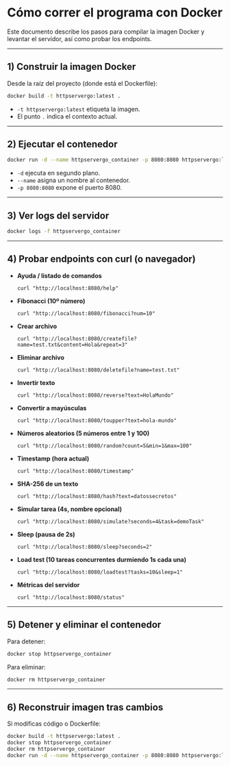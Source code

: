# Cómo correr el programa con Docker

Este documento describe los pasos para compilar la imagen Docker y levantar el servidor, así como probar los endpoints.

---

## 1) Construir la imagen Docker

Desde la raíz del proyecto (donde está el Dockerfile):

```bash
docker build -t httpservergo:latest .
```

- `-t httpservergo:latest` etiqueta la imagen.
- El punto `.` indica el contexto actual.

---

## 2) Ejecutar el contenedor

```bash
docker run -d --name httpservergo_container -p 8080:8080 httpservergo:latest
```

- `-d` ejecuta en segundo plano.
- `--name` asigna un nombre al contenedor.
- `-p 8080:8080` expone el puerto 8080.

---

## 3) Ver logs del servidor

```bash
docker logs -f httpservergo_container
```

---

## 4) Probar endpoints con curl (o navegador)

- **Ayuda / listado de comandos**  
  ```
  curl "http://localhost:8080/help"
  ```

- **Fibonacci (10º número)**  
  ```
  curl "http://localhost:8080/fibonacci?num=10"
  ```

- **Crear archivo**  
  ```
  curl "http://localhost:8080/createfile?name=test.txt&content=Hola&repeat=3"
  ```

- **Eliminar archivo**  
  ```
  curl "http://localhost:8080/deletefile?name=test.txt"
  ```

- **Invertir texto**  
  ```
  curl "http://localhost:8080/reverse?text=HolaMundo"
  ```

- **Convertir a mayúsculas**  
  ```
  curl "http://localhost:8080/toupper?text=hola-mundo"
  ```

- **Números aleatorios (5 números entre 1 y 100)**  
  ```
  curl "http://localhost:8080/random?count=5&min=1&max=100"
  ```

- **Timestamp (hora actual)**  
  ```
  curl "http://localhost:8080/timestamp"
  ```

- **SHA-256 de un texto**  
  ```
  curl "http://localhost:8080/hash?text=datossecretos"
  ```

- **Simular tarea (4s, nombre opcional)**  
  ```
  curl "http://localhost:8080/simulate?seconds=4&task=demoTask"
  ```

- **Sleep (pausa de 2s)**  
  ```
  curl "http://localhost:8080/sleep?seconds=2"
  ```

- **Load test (10 tareas concurrentes durmiendo 1s cada una)**  
  ```
  curl "http://localhost:8080/loadtest?tasks=10&sleep=1"
  ```

- **Métricas del servidor**  
  ```
  curl "http://localhost:8080/status"
  ```

---

## 5) Detener y eliminar el contenedor

Para detener:
```bash
docker stop httpservergo_container
```

Para eliminar:
```bash
docker rm httpservergo_container
```

---

## 6) Reconstruir imagen tras cambios

Si modificas código o Dockerfile:
```bash
docker build -t httpservergo:latest .
docker stop httpservergo_container
docker rm httpservergo_container
docker run -d --name httpservergo_container -p 8080:8080 httpservergo:latest
```